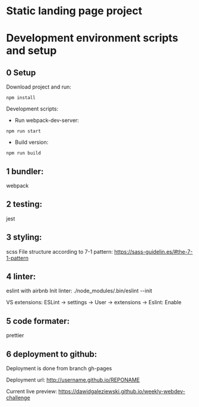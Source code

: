 # Static landing page project

# Development environment scripts and setup

## 0 Setup

Download project and run:

```
npm install
```

Development scripts:

- Run webpack-dev-server:

```
npm run start
```

- Build version:

```
npm run build
```

## 1 bundler:

webpack

## 2 testing:

jest

## 3 styling:

scss
File structure according to 7-1 pattern:
https://sass-guidelin.es/#the-7-1-pattern

## 4 linter:

eslint with airbnb
Init linter:
./node_modules/.bin/eslint --init

VS extensions:
ESLint -> settings -> User -> extensions -> Eslint: Enable

## 5 code formater:

prettier

## 6 deployment to github:

Deployment is done from branch gh-pages

Deployment url:
http://username.github.io/REPONAME

Current live preview:
https://dawidgaleziewski.github.io/weekly-webdev-challenge
